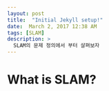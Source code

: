 ```yaml
---
layout: post
title:  "Initial Jekyll setup!"
date:  March 2, 2017 12:38 AM
tags: [SLAM]
description: >
  SLAM의 문제 정의에서 부터 살펴보자
---
```


# What is SLAM?
